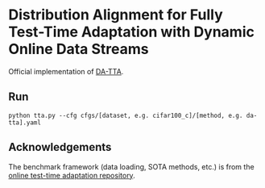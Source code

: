 # Distribution Alignment for Fully Test-Time Adaptation with Dynamic Online Data Streams
Official implementation of [DA-TTA](https://arxiv.org/abs/2407.12128).

## Run
```
python tta.py --cfg cfgs/[dataset, e.g. cifar100_c]/[method, e.g. da-tta].yaml

```

## Acknowledgements
The benchmark framework (data loading, SOTA methods, etc.) is from the [online test-time adaptation repository](https://github.com/mariodoebler/test-time-adaptation).

